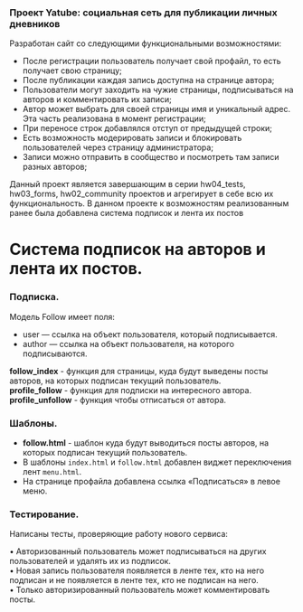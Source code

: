 ### Проект Yatube: социальная сеть для публикации личных дневников

Разработан сайт со следующими функциональными возможностями:

- После регистрации пользователь получает свой профайл, то есть получает свою страницу;    
- После публикации каждая запись доступна на странице автора;    
- Пользователи могут заходить на чужие страницы, подписываться на авторов и комментировать их записи;    
- Автор может выбрать для своей страницы имя и уникальный адрес. Эта часть реализована в момент регистрации;       
- При переносе строк добавлялся отступ от предыдущей строки;     
- Есть возможность модерировать записи и блокировать пользователей через страницу администратора;   
- Записи можно отправить в сообщество и посмотреть там записи разных авторов;   

 
Данный проект является завершающим в серии hw04_tests, hw03_forms, hw02_community проектов и агрегирует в себе всю их функциональность. 
В данном проекте к возможностям реализованным ранее была добавлена система подписок и лента их постов

# Система подписок на авторов и лента их постов.   

### Подписка.  

Модель Follow имеет поля:   

- user — ссылка на объект пользователя, который подписывается.     
- author — ссылка на объект пользователя, на которого подписываются.     

**follow_index** - функция для страницы, куда будут выведены посты авторов, на которых подписан текущий пользователь.     
**profile_follow** - функция для подписки на интересного автора.     
**profile_unfollow** - функция чтобы отписаться от автора.  

### Шаблоны.   

- **follow.html** - шаблон куда будут выводиться посты авторов, на которых подписан текущий пользователь.   
- В шаблоны ```index.html``` и ```follow.html``` добавлен виджет переключения лент ```menu.html```.   
- На странице профайла добавлена ссылка «Подписаться» в левое меню.   

### Тестирование.   

Написаны тесты, проверяющие работу нового сервиса:   

•	Авторизованный пользователь может подписываться на других пользователей и удалять их из подписок.    
•	Новая запись пользователя появляется в ленте тех, кто на него подписан и не появляется в ленте тех, кто не подписан на него.   
•	Только авторизированный пользователь может комментировать посты.   
